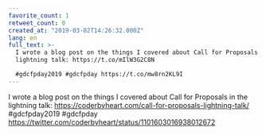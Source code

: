 ```yaml
---
favorite_count: 1
retweet_count: 0
created_at: "2019-03-02T14:26:32.000Z"
lang: en
full_text: >-
  I wrote a blog post on the things I covered about Call for Proposals in the
  lightning talk: https://t.co/mIlW3G2C8N

  #gdcfpday2019 #gdcfpday https://t.co/mw8rn2KL9I
---
```


I wrote a blog post on the things I covered about Call for Proposals in the
lightning talk: <https://coderbyheart.com/call-for-proposals-lightning-talk/>
#gdcfpday2019 #gdcfpday
<https://twitter.com/coderbyheart/status/1101603016938012672>
